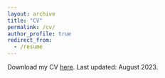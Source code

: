 ```yaml
---
layout: archive
title: "CV"
permalink: /cv/
author_profile: true
redirect_from:
  - /resume
---
```


Download my CV [here](/files/Stecher_CV_June2024.pdf). Last updated: August 2023. 
